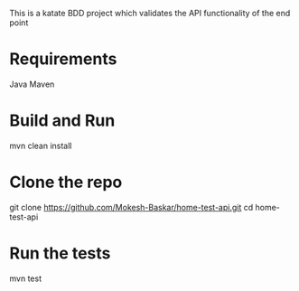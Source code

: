 This is a katate BDD project which validates the API functionality of the end point


# Requirements
Java
Maven

# Build and Run
mvn clean install

# Clone the repo
git clone https://github.com/Mokesh-Baskar/home-test-api.git
cd home-test-api

# Run the tests
mvn test
